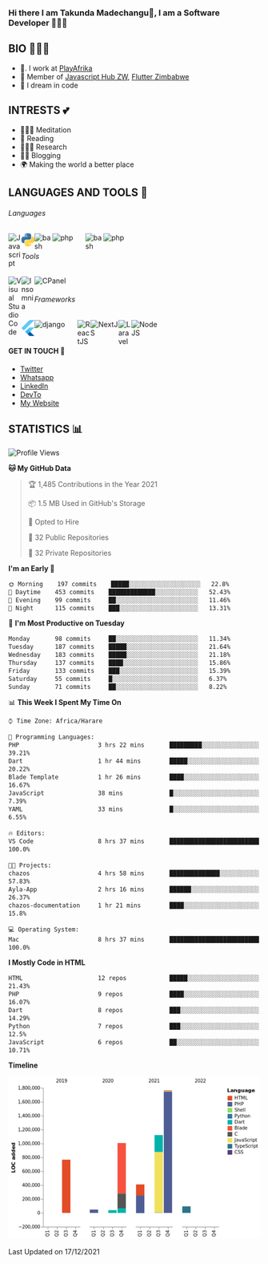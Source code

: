 ### Hi there I am Takunda Madechangu👋, I am a Software Developer 👨🏽‍💻

## BIO 👨🏽‍💻
- 💼. I work at [PlayAfrika](https://playafrika.tv)
- 🎳  Member of [Javascript Hub ZW](https://github.com/JS-Hub-ZW), [Flutter Zimbabwe](https://github.com/flutterdevzim/)
- 🤨 I dream in code 

## INTRESTS 💕
- 🧘🏾‍♂️  Meditation
- 📖  Reading
- 🕵🏾‍♂️  Research
- ✍🏽  Blogging
- 🌍  Making the world a better place

## LANGUAGES AND TOOLS 🧰

###### Languages

<img align="left" alt="Javascript" width="26px" src="https://upload.wikimedia.org/wikipedia/commons/thumb/6/6a/JavaScript-logo.png/240px-JavaScript-logo.png" />
<img align="left" alt="Python" width="26px" src="https://raw.githubusercontent.com/JohnKinyanjui/JohnKinyanjui/master/images/python.png" />
<img align="left" alt="bash" width="36px" src="https://d33wubrfki0l68.cloudfront.net/a1da522d0a3057a1bc3fb411fcbbf57a447c1146/65e71/img/symbol/svg/full_colored_dark.svg" />
<img align="left" alt="php" width="66px" src="https://www.php.net/images/logos/php-logo.svg" />
<img align="left" alt="bash" width="36px" src="https://d33wubrfki0l68.cloudfront.net/a1da522d0a3057a1bc3fb411fcbbf57a447c1146/65e71/img/symbol/svg/full_colored_dark.svg" />
<img align="left" alt="php" width="96px" src="https://dart.dev/assets/shared/dart/logo+text/horizontal/white-e71fb382ad5229792cc704b3ee7a88f8013e986d6e34f0956d89c453b454d0a5.svg" />



</br>


###### Tools

<img align="left" alt="Visual Studio Code" width="26px" src="https://code.visualstudio.com/assets/images/code-stable.png" />
<img align="left" alt="Insomnia" width="26px" src="https://img.stackshare.io/service/6406/qLPJL1NZ.jpg" />
<img align="left" alt="CPanel" width="106px" src="https://cpanel.net/wp-content/themes/cPbase/assets/img/logos/cPanel_orange.svg" />
<br/>


###### Frameworks

<img align="left" alt="Flutter" width="26px" object-fit = "cover" src="https://raw.githubusercontent.com/JohnKinyanjui/JohnKinyanjui/master/images/flutter.png" />
<img align="left" alt="django" width="86px" src="https://www.fullstackpython.com/img/logos/django.png" />
<img align="left" alt="ReactJS" width="26px" src="https://cdn4.iconfinder.com/data/icons/logos-3/600/React.js_logo-512.png" />
<img align="left" alt="NextJS" width="56px" src="https://upload.wikimedia.org/wikipedia/commons/thumb/8/8e/Nextjs-logo.svg/207px-Nextjs-logo.svg.png" />
<img align="left" alt="Laravel" width="26px" src="https://laravel.com/img/logomark.min.svg" />
<img align="left" alt="Node JS" width="56px" src="https://upload.wikimedia.org/wikipedia/commons/d/d9/Node.js_logo.svg" />
<br/>
<br/>

#### GET IN TOUCH 💬
- [Twitter](https://twitter/takucoder)
- [Whatsapp](https://wa.me/263778548832?text=Hi%20Taku)
- [LinkedIn](https://www.linkedin.com/in/tmadechangu/)
- [DevTo](https://dev.to/takunda)
- [My Website](https://taku.co.zw)

## STATISTICS 📊
<!-- ![Takumade's GitHub stats](https://github-readme-stats.vercel.app/api?username=takumade&count_private=true&show_icons=true&theme=algolia) -->

<!--START_SECTION:waka-->
![Profile Views](http://img.shields.io/badge/Profile%20Views-61-blue)

**🐱 My GitHub Data** 

> 🏆 1,485 Contributions in the Year 2021
 > 
> 📦 1.5 MB Used in GitHub's Storage 
 > 
> 💼 Opted to Hire
 > 
> 📜 32 Public Repositories 
 > 
> 🔑 32 Private Repositories  
 > 
**I'm an Early 🐤** 

```text
🌞 Morning    197 commits    █████░░░░░░░░░░░░░░░░░░░░   22.8% 
🌆 Daytime    453 commits    █████████████░░░░░░░░░░░░   52.43% 
🌃 Evening    99 commits     ██░░░░░░░░░░░░░░░░░░░░░░░   11.46% 
🌙 Night      115 commits    ███░░░░░░░░░░░░░░░░░░░░░░   13.31%

```
📅 **I'm Most Productive on Tuesday** 

```text
Monday       98 commits     ██░░░░░░░░░░░░░░░░░░░░░░░   11.34% 
Tuesday      187 commits    █████░░░░░░░░░░░░░░░░░░░░   21.64% 
Wednesday    183 commits    █████░░░░░░░░░░░░░░░░░░░░   21.18% 
Thursday     137 commits    ████░░░░░░░░░░░░░░░░░░░░░   15.86% 
Friday       133 commits    ███░░░░░░░░░░░░░░░░░░░░░░   15.39% 
Saturday     55 commits     █░░░░░░░░░░░░░░░░░░░░░░░░   6.37% 
Sunday       71 commits     ██░░░░░░░░░░░░░░░░░░░░░░░   8.22%

```


📊 **This Week I Spent My Time On** 

```text
⌚︎ Time Zone: Africa/Harare

💬 Programming Languages: 
PHP                      3 hrs 22 mins       █████████░░░░░░░░░░░░░░░░   39.21% 
Dart                     1 hr 44 mins        █████░░░░░░░░░░░░░░░░░░░░   20.22% 
Blade Template           1 hr 26 mins        ████░░░░░░░░░░░░░░░░░░░░░   16.67% 
JavaScript               38 mins             █░░░░░░░░░░░░░░░░░░░░░░░░   7.39% 
YAML                     33 mins             █░░░░░░░░░░░░░░░░░░░░░░░░   6.55%

🔥 Editors: 
VS Code                  8 hrs 37 mins       █████████████████████████   100.0%

🐱‍💻 Projects: 
chazos                   4 hrs 58 mins       ██████████████░░░░░░░░░░░   57.83% 
Ayla-App                 2 hrs 16 mins       ██████░░░░░░░░░░░░░░░░░░░   26.37% 
chazos-documentation     1 hr 21 mins        ████░░░░░░░░░░░░░░░░░░░░░   15.8%

💻 Operating System: 
Mac                      8 hrs 37 mins       █████████████████████████   100.0%

```

**I Mostly Code in HTML** 

```text
HTML                     12 repos            █████░░░░░░░░░░░░░░░░░░░░   21.43% 
PHP                      9 repos             ████░░░░░░░░░░░░░░░░░░░░░   16.07% 
Dart                     8 repos             ███░░░░░░░░░░░░░░░░░░░░░░   14.29% 
Python                   7 repos             ███░░░░░░░░░░░░░░░░░░░░░░   12.5% 
JavaScript               6 repos             ██░░░░░░░░░░░░░░░░░░░░░░░   10.71%

```


**Timeline**

![Chart not found](https://raw.githubusercontent.com/takumade/takumade/main/charts/bar_graph.png) 


 Last Updated on 17/12/2021
<!--END_SECTION:waka-->

